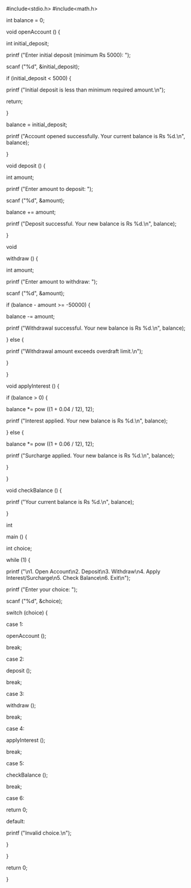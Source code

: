 #include<stdio.h>
#include<math.h>

 int balance = 0;

 
void
openAccount ()
{
  
int initial_deposit;
  
printf ("Enter initial deposit (minimum Rs 5000): ");
  
scanf ("%d", &initial_deposit);
  
if (initial_deposit < 5000)
    {
      
printf ("Initial deposit is less than minimum required amount.\n");
      
return;
    
}
  
balance = initial_deposit;
  
printf ("Account opened successfully. Your current balance is Rs %d.\n",
	   balance);

}


 
void
deposit ()
{
  
int amount;
  
printf ("Enter amount to deposit: ");
  
scanf ("%d", &amount);
  
balance += amount;
  
printf ("Deposit successful. Your new balance is Rs %d.\n", balance);

} 
 
void

withdraw ()
{
  
int amount;
  
printf ("Enter amount to withdraw: ");
  
scanf ("%d", &amount);
  
if (balance - amount >= -50000)
    {
      
balance -= amount;
      
printf ("Withdrawal successful. Your new balance is Rs %d.\n",
	       balance);
    
}
  else
    {
      
printf ("Withdrawal amount exceeds overdraft limit.\n");
    
}

}


 
void
applyInterest ()
{
  
if (balance > 0)
    {
      
balance *= pow ((1 + 0.04 / 12), 12);
      
printf ("Interest applied. Your new balance is Rs %d.\n", balance);
    
}
  else
    {
      
balance *= pow ((1 + 0.06 / 12), 12);
      
printf ("Surcharge applied. Your new balance is Rs %d.\n", balance);
    
}

}


 
void
checkBalance ()
{
  
printf ("Your current balance is Rs %d.\n", balance);

} 
 
int

main ()
{
  
int choice;
  
 
while (1)
    {
      
printf
	("\n1. Open Account\n2. Deposit\n3. Withdraw\n4. Apply Interest/Surcharge\n5. Check Balance\n6. Exit\n");
      
printf ("Enter your choice: ");
      
scanf ("%d", &choice);
      
 
switch (choice)
	{
	
case 1:
	  
openAccount ();
	  
break;
	
case 2:
	  
deposit ();
	  
break;
	
case 3:
	  
withdraw ();
	  
break;
	
case 4:
	  
applyInterest ();
	  
break;
	
case 5:
	  
checkBalance ();
	  
break;
	
case 6:
	  
return 0;
	
default:
	  
printf ("Invalid choice.\n");
	
}
    
}
  
 
return 0;

}
